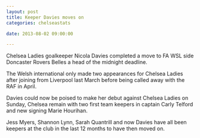 ```yaml
---
layout: post
title: Keeper Davies moves on
categories: chelseastats

date: 2013-08-02 09:00:00

---
```


Chelsea Ladies goalkeeper Nicola Davies completed a move to FA WSL side Doncaster Rovers Belles a head of the midnight deadline.

The Welsh international only made two appearances for Chelsea Ladies after joining from Liverpool last March before being called away with the RAF in April.

Davies could now be poised to make her debut against Chelsea Ladies on Sunday, Chelsea remain with two first team keepers in captain Carly Telford and new signing Marie Hourihan.

Jess Myers, Shannon Lynn, Sarah Quantrill and now Davies have all been keepers at the club in the last 12 months to have then moved on. 

